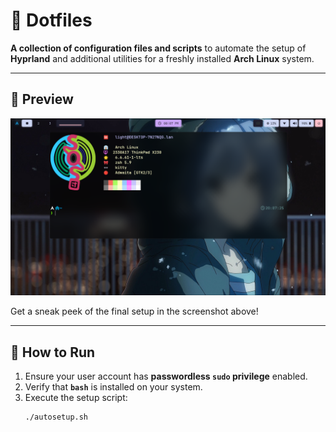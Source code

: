# 🌟 Dotfiles

**A collection of configuration files and scripts** to automate the setup of **Hyprland** and additional utilities for a freshly installed **Arch Linux** system.

---

## 📸 Preview

![Preview](preview.png)

Get a sneak peek of the final setup in the screenshot above!

---

## 🚀 How to Run

1. Ensure your user account has **passwordless `sudo` privilege** enabled.
2. Verify that **`bash`** is installed on your system.
3. Execute the setup script:
   ```bash
   ./autosetup.sh

